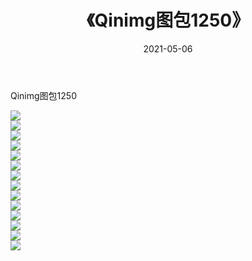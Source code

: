﻿---
layout: post
title:  《Qinimg图包1250》
date:   2021-05-06
img: http://imgx.orgx.ga/Qinimg图包/Qinimg图包1250/000.jpg
categories: [美女, 清纯, 唯美]
---

Qinimg图包1250

 ![](http://imgx.orgx.ga/Qinimg图包/Qinimg图包1250/001.jpg) <br>![](http://imgx.orgx.ga/Qinimg图包/Qinimg图包1250/002.jpg) <br>![](http://imgx.orgx.ga/Qinimg图包/Qinimg图包1250/003.jpg) <br>![](http://imgx.orgx.ga/Qinimg图包/Qinimg图包1250/004.jpg) <br>![](http://imgx.orgx.ga/Qinimg图包/Qinimg图包1250/005.jpg) <br>![](http://imgx.orgx.ga/Qinimg图包/Qinimg图包1250/006.jpg) <br>![](http://imgx.orgx.ga/Qinimg图包/Qinimg图包1250/007.jpg) <br>![](http://imgx.orgx.ga/Qinimg图包/Qinimg图包1250/008.jpg) <br>![](http://imgx.orgx.ga/Qinimg图包/Qinimg图包1250/009.jpg) <br>![](http://imgx.orgx.ga/Qinimg图包/Qinimg图包1250/010.jpg) <br>![](http://imgx.orgx.ga/Qinimg图包/Qinimg图包1250/011.jpg) <br>![](http://imgx.orgx.ga/Qinimg图包/Qinimg图包1250/012.jpg) <br>![](http://imgx.orgx.ga/Qinimg图包/Qinimg图包1250/013.jpg) <br>![](http://imgx.orgx.ga/Qinimg图包/Qinimg图包1250/014.jpg) <br>